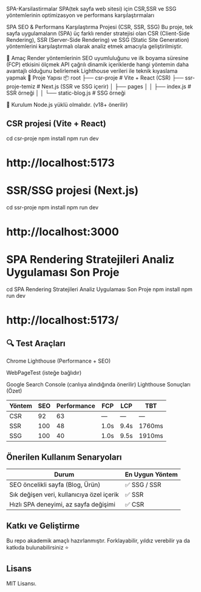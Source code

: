 SPA-Karsilastirmalar
SPA(tek sayfa web sitesi) için CSR,SSR ve SSG yöntemlerinin optimizasyon ve performans karşılaştırmaları

SPA SEO & Performans Karşılaştırma Projesi (CSR, SSR, SSG)
Bu proje, tek sayfa uygulamaların (SPA) üç farklı render stratejisi olan CSR (Client-Side Rendering), SSR (Server-Side Rendering) ve SSG (Static Site Generation) yöntemlerini karşılaştırmalı olarak analiz etmek amacıyla geliştirilmiştir.

🎯 Amaç
Render yöntemlerinin SEO uyumluluğunu ve ilk boyama süresine (FCP) etkisini ölçmek
API çağrılı dinamik içeriklerde hangi yöntemin daha avantajlı olduğunu belirlemek
Lighthouse verileri ile teknik kıyaslama yapmak
📁 Proje Yapısı
📦 root ├── csr-proje # Vite + React (CSR) ├── ssr-proje-temiz # Next.js (SSR ve SSG içerir) │ ├── pages │ │ ├── index.js # SSR örneği │ │ └── static-blog.js # SSG örneği

🚀 Kurulum
Node.js yüklü olmalıdır. (v18+ önerilir)

## CSR projesi (Vite + React)
cd csr-proje
npm install
npm run dev
# http://localhost:5173

# SSR/SSG projesi (Next.js)
cd ssr-proje
npm install
npm run dev
# http://localhost:3000

# SPA Rendering Stratejileri Analiz Uygulaması Son Proje
cd SPA Rendering Stratejileri Analiz Uygulaması Son Proje
npm install 
npm run dev
# http://localhost:5173/


## 🔍 Test Araçları
 Chrome Lighthouse (Performance + SEO)

 WebPageTest (isteğe bağlıdır)

 Google Search Console (canlıya alındığında önerilir)
Lighthouse Sonuçları (Özet)

| Yöntem | SEO | Performance | FCP  | LCP  | TBT    |
| ------ | --- | ----------- | ---- | ---- | ------ |
| CSR    | 92  | 63          | —    | —    | —      |
| SSR    | 100 | 48          | 1.0s | 9.4s | 1760ms |
| SSG    | 100 | 40          | 1.0s | 9.5s | 1910ms |

## Önerilen Kullanım Senaryoları
| Durum                                     | En Uygun Yöntem   |
| ----------------------------------------- | --------------    |
| SEO öncelikli sayfa (Blog, Ürün)          | ✅ SSG / SSR     |
| Sık değişen veri, kullanıcıya özel içerik | ✅ SSR           |
| Hızlı SPA deneyimi, az sayfa değişimi     | ✅ CSR           |



## Katkı ve Geliştirme
Bu repo akademik amaçlı hazırlanmıştır. Forklayabilir, yıldız verebilir ya da katkıda bulunabilirsiniz ⭐

## Lisans
MIT Lisansı.
